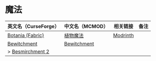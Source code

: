 # 魔法

| 英文名（CurseForge）                                                            | 中文名（MCMOD）                                     | 相关链接                                     | 备注 |
| ------------------------------------------------------------------------------- | --------------------------------------------------- | -------------------------------------------- | ---- |
| [Botania (Fabric)](https://www.curseforge.com/minecraft/mc-mods/botania-fabric) | [植物魔法](https://www.mcmod.cn/class/332.html)     | [Modrinth](https://modrinth.com/mod/botania) |      |
| [Bewitchment](https://www.curseforge.com/minecraft/mc-mods/bewitchment)         | [Bewitchment](https://www.mcmod.cn/class/1127.html) |                                              |      |
| > [Besmirchment 2](https://www.curseforge.com/minecraft/mc-mods/besmirchment-2) |                                                     |                                              |      |
